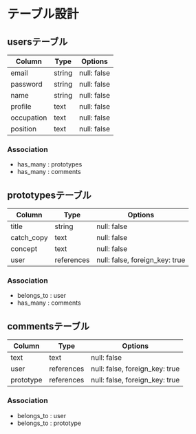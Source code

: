 # テーブル設計

## usersテーブル
| Column     | Type   | Options     |
| ---------- | ------ | ----------- |
| email      | string | null: false |
| password   | string | null: false |
| name       | string | null: false |
| profile    | text   | null: false |
| occupation | text   | null: false |
| position   | text   | null: false |

### Association
- has_many : prototypes
- has_many : comments

## prototypesテーブル
| Column     | Type        | Options                        |
| ---------- | ----------- | ------------------------------ |
| title      | string      | null: false                    |
| catch_copy | text        | null: false                    |
| concept    | text        | null: false                    |
| user       | references  | null: false, foreign_key: true |

### Association
- belongs_to : user
- has_many : comments

## commentsテーブル
| Column     | Type        | Options                        |
| ---------- | ----------- | ------------------------------ |
| text       | text        | null: false                    |
| user       | references  | null: false, foreign_key: true |
| prototype  | references  | null: false, foreign_key: true |

### Association
- belongs_to : user
- belongs_to : prototype